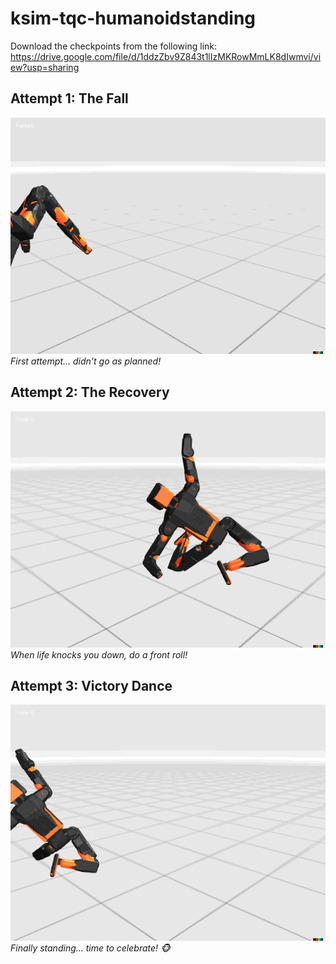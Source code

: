 # ksim-tqc-humanoidstanding

Download the checkpoints from the following link: https://drive.google.com/file/d/1ddzZbv9Z843t1lIzMKRowMmLK8dIwmvi/view?usp=sharing


## Attempt 1: The Fall
![Trying to stand but falling](./assets/1.gif)
*First attempt... didn't go as planned!*

## Attempt 2: The Recovery
![Front roll recovery](./assets/2.gif)
*When life knocks you down, do a front roll!*

## Attempt 3: Victory Dance
![Success with monkey dance](./assets/3.gif)
*Finally standing... time to celebrate! 🐵*